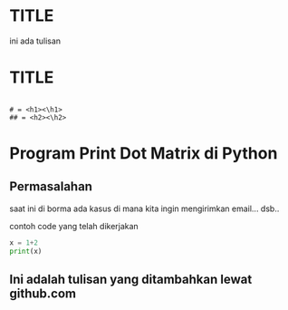 <h1>TITLE</h1>
<p>ini ada tulisan</p>

# TITLE

```

# = <h1><\h1>
## = <h2><\h2>

```

# **Program Print Dot Matrix di Python**
## Permasalahan

saat ini di borma ada kasus di mana kita ingin mengirimkan email... dsb..

contoh code yang telah dikerjakan

```python
x = 1+2
print(x)
```

## Ini adalah tulisan yang ditambahkan lewat github.com
